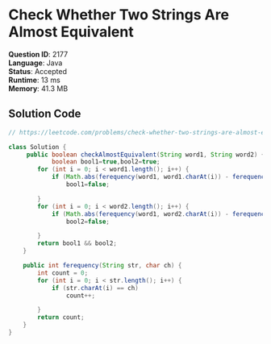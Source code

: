 # Check Whether Two Strings Are Almost Equivalent

**Question ID**: 2177  
**Language**: Java  
**Status**: Accepted  
**Runtime**: 13 ms  
**Memory**: 41.3 MB  

## Solution Code
```java
// https://leetcode.com/problems/check-whether-two-strings-are-almost-equivalent

class Solution {
     public boolean checkAlmostEquivalent(String word1, String word2) {
            boolean bool1=true,bool2=true;
        for (int i = 0; i < word1.length(); i++) {
            if (Math.abs(ferequency(word1, word1.charAt(i)) - ferequency(word2, word1.charAt(i))) > 3)
                bool1=false;

        }
        for (int i = 0; i < word2.length(); i++) {
            if (Math.abs(ferequency(word1, word2.charAt(i)) - ferequency(word2, word2.charAt(i))) > 3)
                bool2=false;

        }
        return bool1 && bool2;
    }

    public int ferequency(String str, char ch) {
        int count = 0;
        for (int i = 0; i < str.length(); i++) {
            if (str.charAt(i) == ch)
                count++;

        }
        return count;
    }
}
```
